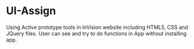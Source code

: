 # UI-Assign

Using Active prototype tools in InVision website including HTML5, CSS and JQuery files.
User can see and try to do functions in App without installing app.
